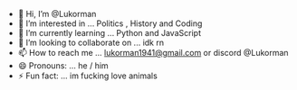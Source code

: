 - 👋 Hi, I’m @Lukorman
- 👀 I’m interested in ... Politics , History and Coding
- 🌱 I’m currently learning ... Python and JavaScript
- 💞️ I’m looking to collaborate on ... idk rn
- 📫 How to reach me ... lukorman1941@gmail.com or discord @Lukorman 
- 😄 Pronouns: ... he / him
- ⚡ Fun fact: ... im fucking love animals

<!---
Lukorman/Lukorman is a ✨ special ✨ repository because its `README.md` (this file) appears on your GitHub profile.
You can click the Preview link to take a look at your changes.
--->

